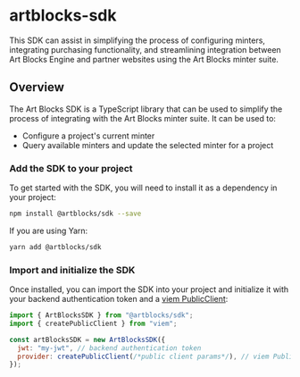 # artblocks-sdk

This SDK can assist in simplifying the process of configuring minters, integrating purchasing functionality, and streamlining integration between Art Blocks Engine and partner websites using the Art Blocks minter suite.

## Overview

The Art Blocks SDK is a TypeScript library that can be used to simplify the process of integrating with the Art Blocks minter suite. It can be used to:

- Configure a project's current minter
- Query available minters and update the selected minter for a project

### Add the SDK to your project

To get started with the SDK, you will need to install it as a dependency in your project:

```bash
npm install @artblocks/sdk --save
```

If you are using Yarn:

```bash
yarn add @artblocks/sdk
```

### Import and initialize the SDK

Once installed, you can import the SDK into your project and initialize it with your backend authentication token and a [viem PublicClient](https://viem.sh/docs/clients/public.html):

```javascript
import { ArtBlocksSDK } from "@artblocks/sdk";
import { createPublicClient } from "viem";

const artBlocksSDK = new ArtBlocksSDK({
  jwt: "my-jwt", // backend authentication token
  provider: createPublicClient(/*public client params*/), // viem PublicClient
});
```
